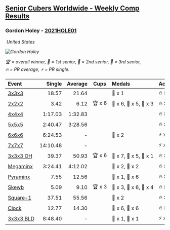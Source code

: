 <style>table {white-space: nowrap;}</style>
<link rel="stylesheet" type="text/css" href="/scw-comp/css/flags.css" />

## [Senior Cubers Worldwide - Weekly Comp Results](/scw-comp/results/)
### Gordon Holey - [2021HOLE01](https://www.worldcubeassociation.org/persons/2021HOLE01)

<i class="flag flag-US" />&nbsp;United States

![Gordon Holey](1642020105.jpg)

<span style="white-space: nowrap;">🏆 = overall winner</span>, <span style="white-space: nowrap;">🥇 = 1st senior</span>, <span style="white-space: nowrap;">🥈 = 2nd senior</span>, <span style="white-space: nowrap;">🥉 = 3rd senior</span>, <span style="white-space: nowrap;">🔥 = PR average</span>, <span style="white-space: nowrap;">⚡ = PR single</span>.

| Event | Single | Average | Cups | Medals | Achievements|
| :-- | --: | --: | :--: | :-- | :-- |
| [3x3x3](333.md) | 18.57 | 21.64 |  | 🥉 x 1 | 🔥 x 3, ⚡ x 6 |
| [2x2x2](222.md) | 3.42 | 6.12 | 🏆 x 6 | 🥇 x 6, 🥈 x 5, 🥉 x 3 | 🔥 x 4, ⚡ x 5 |
| [4x4x4](444.md) | 1:17.03 | 1:32.83 |  |  | 🔥 x 2, ⚡ x 3 |
| [5x5x5](555.md) | 2:40.47 | 3:28.56 |  |  | 🔥 x 4, ⚡ x 4 |
| [6x6x6](666.md) | 6:24.53 | - |  | 🥈 x 2 | ⚡ x 2 |
| [7x7x7](777.md) | 14:10.48 | - |  |  | ⚡ x 1 |
| [3x3x3 OH](333oh.md) | 39.37 | 50.93 | 🏆 x 6 | 🥇 x 7, 🥈 x 5, 🥉 x 1 | 🔥 x 5, ⚡ x 2 |
| [Megaminx](minx.md) | 3:24.41 | 4:12.02 |  | 🥇 x 2, 🥉 x 2 | 🔥 x 1, ⚡ x 1 |
| [Pyraminx](pyram.md) | 7.55 | 12.56 |  | 🥈 x 1, 🥉 x 6 | 🔥 x 2, ⚡ x 3 |
| [Skewb](skewb.md) | 5.09 | 9.10 | 🏆 x 3 | 🥇 x 3, 🥈 x 6, 🥉 x 4 | 🔥 x 8, ⚡ x 5 |
| [Square-1](sq1.md) | 37.51 | 55.56 |  | 🥉 x 2 | 🔥 x 2, ⚡ x 4 |
| [Clock](clock.md) | 12.77 | 14.30 |  | 🥈 x 6, 🥉 x 6 | 🔥 x 5, ⚡ x 3 |
| [3x3x3 BLD](333bf.md) | 8:48.40 | - |  | 🥈 x 1, 🥉 x 1 | ⚡ x 2 |

<!-- Global site tag (gtag.js) - Google Analytics -->
<script async src="https://www.googletagmanager.com/gtag/js?id=UA-86348435-3"></script>
<script>window.dataLayer = window.dataLayer || []; function gtag() {dataLayer.push(arguments);} gtag('js', new Date()); gtag('config', 'UA-86348435-3');</script>
